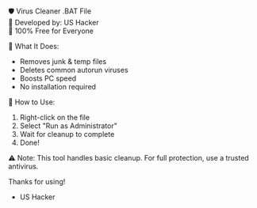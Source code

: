 🛡️ Virus Cleaner .BAT File  
🔧 Developed by: US Hacker  
💯 100% Free for Everyone

📌 What It Does:
- Removes junk & temp files
- Deletes common autorun viruses
- Boosts PC speed
- No installation required

📖 How to Use:
1. Right-click on the file
2. Select "Run as Administrator"
3. Wait for cleanup to complete
4. Done!

⚠️ Note:
This tool handles basic cleanup. For full protection, use a trusted antivirus.

Thanks for using!
- US Hacker
